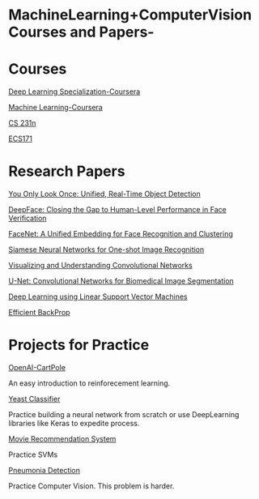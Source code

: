 # MachineLearning+ComputerVision Courses and Papers-

# Courses 
[Deep Learning Specialization-Coursera](https://www.coursera.org/specializations/deep-learning)

[Machine Learning-Coursera](https://www.coursera.org/learn/machine-learning)

[CS 231n](http://cs231n.stanford.edu/)

[ECS171](http://www.cs.ucdavis.edu/blog/ecs-171-machine-learning/)

# Research Papers
[You Only Look Once: Unified, Real-Time Object Detection](https://arxiv.org/pdf/1506.02640.pdf)

[DeepFace: Closing the Gap to Human-Level Performance in Face Verification](https://www.cs.toronto.edu/~ranzato/publications/taigman_cvpr14.pdf)

[FaceNet: A Unified Embedding for Face Recognition and Clustering](https://arxiv.org/pdf/1503.03832.pdf)

[Siamese Neural Networks for One-shot Image Recognition](https://www.cs.cmu.edu/~rsalakhu/papers/oneshot1.pdf)

[Visualizing and Understanding Convolutional Networks](https://arxiv.org/pdf/1311.2901.pdf)

[U-Net: Convolutional Networks for Biomedical Image Segmentation](https://arxiv.org/abs/1505.04597)

[Deep Learning using Linear Support Vector Machines](https://arxiv.org/pdf/1306.0239.pdf)

[Efficient BackProp](http://yann.lecun.com/exdb/publis/pdf/lecun-98b.pdf)

# Projects for Practice

[OpenAI-CartPole](https://gym.openai.com/envs/CartPole-v0/) 

An easy introduction to reinforecement learning.

[Yeast Classifier](https://github.com/atharvacc/Yeast-classifier)

Practice building a neural network from scratch or use DeepLearning libraries like Keras to expedite process.

[Movie Recommendation System](https://github.com/atharvacc/Coursera-Machine-Learning/tree/master/Machine-learning-ex8)

Practice SVMs

[Pneumonia Detection](https://www.kaggle.com/c/rsna-pneumonia-detection-challenge/kernels?sortBy=hotness&group=everyone&pageSize=20&outputType=Visualization&competitionId=10338)

Practice Computer Vision. This problem is harder. 


